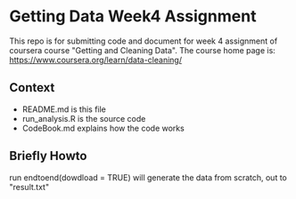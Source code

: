 # Getting Data Week4 Assignment

This repo is for submitting code and document for week 4 assignment of coursera course "Getting and Cleaning Data". The course home page is: https://www.coursera.org/learn/data-cleaning/

## Context
 - README.md is this file
 - run_analysis.R is the source code
 - CodeBook.md explains how the code works
 
## Briefly Howto
  run endtoend(dowdload = TRUE) will generate the data from scratch, out to "result.txt"
